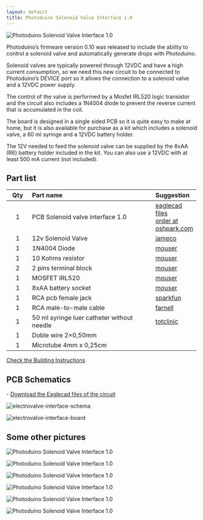 ```yaml
---
layout: default
title: Photoduino Solenoid Valve Interface 1.0
---
```


![](../../../assets/images/IMG_4806.jpg "Photoduino Solenoid Valve Interface 1.0")

Photoduino’s firmware version 0.10 was released to include the ability to control a solenoid valve and  automatically generate drops with Photoduino.

Solenoid valves  are typically powered through 12VDC and have a high current consumption, so we need this new circuit to be connected to Photoduino’s DEVICE port so it allows the connection to a solenoid valve and a 12VDC power supply.

The control of the valve is performed by a Mosfet IRL520 logic transistor and the circuit also includes a 1N4004 diode to prevent the reverse current that is accumulated in the coil.

The board is designed in a single sided PCB so it is quite easy to make at home, but it is also available for purchase as a kit which includes a solenoid valve, a 60 ml syringe and a 12VDC battery holder.

The 12V needed to feed the solenoid valve can be supplied by the 8xAA (R6) battery holder included in the kit. You can also use a 12VDC with at least 500 mA current (not included).

## Part list

<table>
<thead>
<tr>
<th style="text-align: center;" align="RIGHT" width="43" height="19">Qty</th>
<th align="LEFT" width="307">Part name</th>
<th align="LEFT" width="97">Suggestion</th>
</tr>
</thead>
<colgroup>
<col width="43" />
<col width="307" />
<col width="97" /></colgroup>
<tbody>
<tr>
<td style="text-align: center;" align="RIGHT" width="43" height="19">1</td>
<td align="LEFT" width="307">PCB Solenoid valve interface 1.0</td>
<td align="LEFT" width="97"><a href="http://sourceforge.net/projects/photoduino/files/hardware/photoduino.solenoid.valve.interface.1.0.zip/download" target="_blank">eaglecad files</a> <br>
 <a href="https://oshpark.com/profiles/photoduino">order at oshpark.com</a></td>
</tr>
<tr>
<td style="text-align: center;" align="RIGHT" width="43" height="19">1</td>
<td align="LEFT" width="307">12v Solenoid Valve</td>
<td align="LEFT" width="97"><a href="http://www.jameco.com/webapp/wcs/stores/servlet/Product_10001_10001_169835_-1" target="_blank">jameco</a></td>
</tr>
<tr>
<td style="text-align: center;" align="RIGHT" height="18">1</td>
<td align="LEFT">1N4004 Diode</td>
<td align="LEFT"><a href="http://es.mouser.com/ProductDetail/Fairchild-Semiconductor/1N4004/?qs=sGAEpiMZZMtbRapU8LlZD6Aoap19JQAxY2gML8gEYQU=" target="_blank">mouser</a></td>
</tr>
<tr>
<td style="text-align: center;" align="RIGHT" height="19">1</td>
<td align="LEFT">10 Kohms resistor</td>
<td align="LEFT"><a href="http://es.mouser.com/ProductDetail/KOA-Speer/CF1-4CT52R103J/?qs=/ha2pyFaduhcR7YWghnBNohs8vFPbHXcGsL5ejOIEA8FpelIXoecIg==" target="_blank">mouser</a></td>
</tr>
<tr>
<td style="text-align: center;" align="RIGHT" height="18">2</td>
<td align="LEFT">2 pins terminal block</td>
<td align="LEFT"><a href="http://es.mouser.com/ProductDetail/TE-Connectivity/1546217-2/?qs=/ha2pyFadui5vPiFZWIRtlnll7gvt4j9cS3WxuW3x4U6b7MTIqipBA==" target="_blank">mouser</a></td>
</tr>
<tr>
<td style="text-align: center;" align="RIGHT" height="18">1</td>
<td align="LEFT">MOSFET IRL520</td>
<td align="LEFT"><a href="http://es.mouser.com/ProductDetail/Vishay/IRL520PBF/?qs=%2fha2pyFadugoFc60oJQhYd0RYsxf419zr4vF1d%2frxafGYvd3gH3YYQ%3d%3d" target="_blank">mouser</a></td>
</tr>
<tr>
<td style="text-align: center;" align="RIGHT" height="19">1</td>
<td align="LEFT">8xAA battery socket</td>
<td align="LEFT"><a href="http://es.mouser.com/ProductDetail/Eagle-Plastic-Devices/12BH382A-GR/?qs=%2fha2pyFadui3zNDXDd7sNGvpURQZ7stWJIrkaUzvJZs%3d">mouser</a></td>
</tr>
<tr>
<td style="text-align: center;" align="RIGHT" height="19">1</td>
<td align="LEFT">RCA pcb female jack</td>
<td align="LEFT"><a href="http://www.sparkfun.com/products/8631" target="_blank">sparkfun</a></td>
</tr>
<tr>
<td style="text-align: center;" align="RIGHT" height="18">1</td>
<td align="LEFT">RCA male-to-male cable</td>
<td align="LEFT"><a href="http://es.farnell.com/pro-signal/av00243/lead-phono-plg-plg-1-2m/dp/3712205?Ntt=3712205">farnell</a></td>
</tr>
<tr>
<td style="text-align: center;" align="RIGHT" height="19">1</td>
<td align="LEFT">50 ml syringe luer catheter without needle</td>
<td align="LEFT"><a href="http://www.totclinic.com/jeringas-sin-aguja/62-jeringas-sin-aguja-de-50-ml-luer-cateter.html" target="_blank">totclinic</a></td>
</tr>
<tr>
<td style="text-align: center;" align="RIGHT" height="18">1</td>
<td align="LEFT">Doble wire 2&#215;0,50mm</td>
<td align="LEFT"></td>
</tr>
<tr>
<td style="text-align: center;" align="RIGHT" height="19">1</td>
<td align="LEFT">Microtube 4mm x 0,25cm</td>
<td align="LEFT"></td>
</tr>
</tbody>
</table>

[Check the Building Instructions](build-instructions-solenoid-valve-interface/ "Build instructions: Solenoid Valve Interface")

## PCB Schematics

\- [Download the Eaglecad files of the circuit](http://sourceforge.net/projects/photoduino/files/hardware/photoduino.solenoid.valve.interface.1.0.zip/download)

![](../../../assets/images/electrovalve-interface-schema-600x492.png "electrovalve-interface-schema")

![](../../../assets/images/electrovalve-interface-board-600x496.png "electrovalve-interface-board")

## Some other pictures

![](../../../assets/images/IMG_4828.jpg "Photoduino Solenoid Valve Interface 1.0")

![](../../../assets/images/IMG_5235.jpg "Photoduino Solenoid Valve Interface 1.0")

![](../../../assets/images/IMG_5241.jpg "Photoduino Solenoid Valve Interface 1.0")

![](../../../assets/images/IMG_5245.jpg "Photoduino Solenoid Valve Interface 1.0")

![](../../../assets/images/IMG_5248.jpg "Photoduino Solenoid Valve Interface 1.0")

![](../../../assets/images/IMG_5491.jpg "Photoduino Solenoid Valve Interface 1.0")
